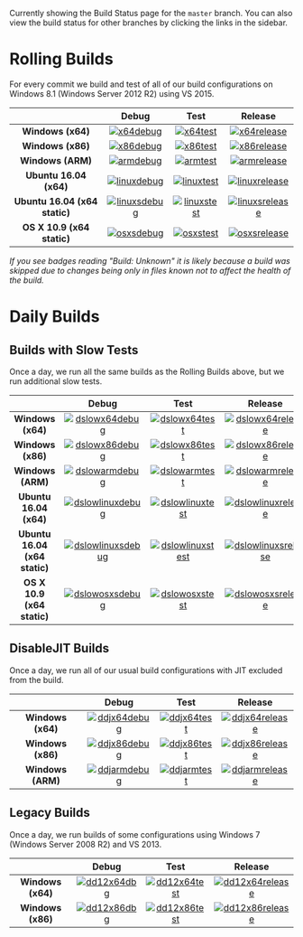 Currently showing the Build Status page for the `master` branch. You can also view the build status for other branches by clicking the links in the sidebar.

# Rolling Builds

For every commit we build and test of all of our build configurations on Windows 8.1 (Windows Server 2012 R2) using VS 2015.

|                               | __Debug__ | __Test__ | __Release__ |
|:-----------------------------:|:---------:|:--------:|:-----------:|
| __Windows (x64)__             | [![x64debug][x64dbgicon]][x64dbglink] | [![x64test][x64testicon]][x64testlink] | [![x64release][x64relicon]][x64rellink] |
| __Windows (x86)__             | [![x86debug][x86dbgicon]][x86dbglink] | [![x86test][x86testicon]][x86testlink] | [![x86release][x86relicon]][x86rellink] |
| __Windows (ARM)__             | [![armdebug][armdbgicon]][armdbglink] | [![armtest][armtesticon]][armtestlink] | [![armrelease][armrelicon]][armrellink] |
| __Ubuntu 16.04 (x64)__        | [![linuxdebug][linuxdbgicon]][linuxdbglink] | [![linuxtest][linuxtesticon]][linuxtestlink] | [![linuxrelease][linuxrelicon]][linuxrellink] |
| __Ubuntu 16.04 (x64 static)__ | [![linuxsdebug][linuxsdbgicon]][linuxsdbglink] | [![linuxstest][linuxstesticon]][linuxstestlink] | [![linuxsrelease][linuxsrelicon]][linuxsrellink] |
| __OS X 10.9 (x64 static)__    | [![osxsdebug][osxsdbgicon]][osxsdbglink] | [![osxstest][osxstesticon]][osxstestlink] | [![osxsrelease][osxsrelicon]][osxsrellink] |

*If you see badges reading "Build: Unknown" it is likely because a build was skipped due to changes being only in files known not to affect the health of the build.*

[x64dbgicon]: https://ci.dot.net/job/Microsoft_ChakraCore/job/master/job/x64_debug/badge/icon
[x64dbglink]: https://ci.dot.net/job/Microsoft_ChakraCore/job/master/job/x64_debug/
[x64testicon]: https://ci.dot.net/job/Microsoft_ChakraCore/job/master/job/x64_test/badge/icon
[x64testlink]: https://ci.dot.net/job/Microsoft_ChakraCore/job/master/job/x64_test/
[x64relicon]: https://ci.dot.net/job/Microsoft_ChakraCore/job/master/job/x64_release/badge/icon
[x64rellink]: https://ci.dot.net/job/Microsoft_ChakraCore/job/master/job/x64_release/

[x86dbgicon]: https://ci.dot.net/job/Microsoft_ChakraCore/job/master/job/x86_debug/badge/icon
[x86dbglink]: https://ci.dot.net/job/Microsoft_ChakraCore/job/master/job/x86_debug/
[x86testicon]: https://ci.dot.net/job/Microsoft_ChakraCore/job/master/job/x86_test/badge/icon
[x86testlink]: https://ci.dot.net/job/Microsoft_ChakraCore/job/master/job/x86_test/
[x86relicon]: https://ci.dot.net/job/Microsoft_ChakraCore/job/master/job/x86_release/badge/icon
[x86rellink]: https://ci.dot.net/job/Microsoft_ChakraCore/job/master/job/x86_release/

[armdbgicon]: https://ci.dot.net/job/Microsoft_ChakraCore/job/master/job/arm_debug/badge/icon
[armdbglink]: https://ci.dot.net/job/Microsoft_ChakraCore/job/master/job/arm_debug/
[armtesticon]: https://ci.dot.net/job/Microsoft_ChakraCore/job/master/job/arm_test/badge/icon
[armtestlink]: https://ci.dot.net/job/Microsoft_ChakraCore/job/master/job/arm_test/
[armrelicon]: https://ci.dot.net/job/Microsoft_ChakraCore/job/master/job/arm_release/badge/icon
[armrellink]: https://ci.dot.net/job/Microsoft_ChakraCore/job/master/job/arm_release/

[linuxdbgicon]: https://ci.dot.net/job/Microsoft_ChakraCore/job/master/job/ubuntu_linux_debug/badge/icon
[linuxdbglink]: https://ci.dot.net/job/Microsoft_ChakraCore/job/master/job/ubuntu_linux_debug/
[linuxtesticon]: https://ci.dot.net/job/Microsoft_ChakraCore/job/master/job/ubuntu_linux_test/badge/icon
[linuxtestlink]: https://ci.dot.net/job/Microsoft_ChakraCore/job/master/job/ubuntu_linux_test/
[linuxrelicon]: https://ci.dot.net/job/Microsoft_ChakraCore/job/master/job/ubuntu_linux_release/badge/icon
[linuxrellink]: https://ci.dot.net/job/Microsoft_ChakraCore/job/master/job/ubuntu_linux_release/

[linuxsdbgicon]: https://ci.dot.net/job/Microsoft_ChakraCore/job/master/job/ubuntu_linux_debug_static/badge/icon
[linuxsdbglink]: https://ci.dot.net/job/Microsoft_ChakraCore/job/master/job/ubuntu_linux_debug_static/
[linuxstesticon]: https://ci.dot.net/job/Microsoft_ChakraCore/job/master/job/ubuntu_linux_test_static/badge/icon
[linuxstestlink]: https://ci.dot.net/job/Microsoft_ChakraCore/job/master/job/ubuntu_linux_test_static/
[linuxsrelicon]: https://ci.dot.net/job/Microsoft_ChakraCore/job/master/job/ubuntu_linux_release_static/badge/icon
[linuxsrellink]: https://ci.dot.net/job/Microsoft_ChakraCore/job/master/job/ubuntu_linux_release_static/

[osxsdbgicon]: https://ci.dot.net/job/Microsoft_ChakraCore/job/master/job/osx_osx_debug_static/badge/icon
[osxsdbglink]: https://ci.dot.net/job/Microsoft_ChakraCore/job/master/job/osx_osx_debug_static/
[osxstesticon]: https://ci.dot.net/job/Microsoft_ChakraCore/job/master/job/osx_osx_test_static/badge/icon
[osxstestlink]: https://ci.dot.net/job/Microsoft_ChakraCore/job/master/job/osx_osx_test_static/
[osxsrelicon]: https://ci.dot.net/job/Microsoft_ChakraCore/job/master/job/osx_osx_release_static/badge/icon
[osxsrellink]: https://ci.dot.net/job/Microsoft_ChakraCore/job/master/job/osx_osx_release_static/

# Daily Builds

## Builds with Slow Tests

Once a day, we run all the same builds as the Rolling Builds above, but we run additional slow tests.

|                               | __Debug__ | __Test__ | __Release__ |
|:-----------------------------:|:---------:|:--------:|:-----------:|
| __Windows (x64)__             | [![dslowx64debug][dslowx64dbgicon]][dslowx64dbglink] | [![dslowx64test][dslowx64testicon]][dslowx64testlink] | [![dslowx64release][dslowx64relicon]][dslowx64rellink] |
| __Windows (x86)__             | [![dslowx86debug][dslowx86dbgicon]][dslowx86dbglink] | [![dslowx86test][dslowx86testicon]][dslowx86testlink] | [![dslowx86release][dslowx86relicon]][dslowx86rellink] |
| __Windows (ARM)__             | [![dslowarmdebug][dslowarmdbgicon]][dslowarmdbglink] | [![dslowarmtest][dslowarmtesticon]][dslowarmtestlink] | [![dslowarmrelease][dslowarmrelicon]][dslowarmrellink] |
| __Ubuntu 16.04 (x64)__        | [![dslowlinuxdebug][dslowlinuxdbgicon]][dslowlinuxdbglink] | [![dslowlinuxtest][dslowlinuxtesticon]][dslowlinuxtestlink] | [![dslowlinuxrelease][dslowlinuxrelicon]][dslowlinuxrellink] |
| __Ubuntu 16.04 (x64 static)__ | [![dslowlinuxsdebug][dslowlinuxsdbgicon]][dslowlinuxsdbglink] | [![dslowlinuxstest][dslowlinuxstesticon]][dslowlinuxstestlink] | [![dslowlinuxsrelease][dslowlinuxsrelicon]][dslowlinuxsrellink] |
| __OS X 10.9 (x64 static)__    | [![dslowosxsdebug][dslowosxsdbgicon]][dslowosxsdbglink] | [![dslowosxstest][dslowosxstesticon]][dslowosxstestlink] | [![dslowosxsrelease][dslowosxsrelicon]][dslowosxsrellink] |

[dslowx64dbgicon]: https://ci.dot.net/job/Microsoft_ChakraCore/job/master/job/daily_slow_x64_debug/badge/icon
[dslowx64dbglink]: https://ci.dot.net/job/Microsoft_ChakraCore/job/master/job/daily_slow_x64_debug/
[dslowx64testicon]: https://ci.dot.net/job/Microsoft_ChakraCore/job/master/job/daily_slow_x64_test/badge/icon
[dslowx64testlink]: https://ci.dot.net/job/Microsoft_ChakraCore/job/master/job/daily_slow_x64_test/
[dslowx64relicon]: https://ci.dot.net/job/Microsoft_ChakraCore/job/master/job/daily_slow_x64_release/badge/icon
[dslowx64rellink]: https://ci.dot.net/job/Microsoft_ChakraCore/job/master/job/daily_slow_x64_release/

[dslowx86dbgicon]: https://ci.dot.net/job/Microsoft_ChakraCore/job/master/job/daily_slow_x86_debug/badge/icon
[dslowx86dbglink]: https://ci.dot.net/job/Microsoft_ChakraCore/job/master/job/daily_slow_x86_debug/
[dslowx86testicon]: https://ci.dot.net/job/Microsoft_ChakraCore/job/master/job/daily_slow_x86_test/badge/icon
[dslowx86testlink]: https://ci.dot.net/job/Microsoft_ChakraCore/job/master/job/daily_slow_x86_test/
[dslowx86relicon]: https://ci.dot.net/job/Microsoft_ChakraCore/job/master/job/daily_slow_x86_release/badge/icon
[dslowx86rellink]: https://ci.dot.net/job/Microsoft_ChakraCore/job/master/job/daily_slow_x86_release/

[dslowarmdbgicon]: https://ci.dot.net/job/Microsoft_ChakraCore/job/master/job/daily_slow_arm_debug/badge/icon
[dslowarmdbglink]: https://ci.dot.net/job/Microsoft_ChakraCore/job/master/job/daily_slow_arm_debug/
[dslowarmtesticon]: https://ci.dot.net/job/Microsoft_ChakraCore/job/master/job/daily_slow_arm_test/badge/icon
[dslowarmtestlink]: https://ci.dot.net/job/Microsoft_ChakraCore/job/master/job/daily_slow_arm_test/
[dslowarmrelicon]: https://ci.dot.net/job/Microsoft_ChakraCore/job/master/job/daily_slow_arm_release/badge/icon
[dslowarmrellink]: https://ci.dot.net/job/Microsoft_ChakraCore/job/master/job/daily_slow_arm_release/

[dslowlinuxdbgicon]: https://ci.dot.net/job/Microsoft_ChakraCore/job/master/job/daily_ubuntu_linux_debug/badge/icon
[dslowlinuxdbglink]: https://ci.dot.net/job/Microsoft_ChakraCore/job/master/job/daily_ubuntu_linux_debug/
[dslowlinuxtesticon]: https://ci.dot.net/job/Microsoft_ChakraCore/job/master/job/daily_ubuntu_linux_test/badge/icon
[dslowlinuxtestlink]: https://ci.dot.net/job/Microsoft_ChakraCore/job/master/job/daily_ubuntu_linux_test/
[dslowlinuxrelicon]: https://ci.dot.net/job/Microsoft_ChakraCore/job/master/job/daily_ubuntu_linux_release/badge/icon
[dslowlinuxrellink]: https://ci.dot.net/job/Microsoft_ChakraCore/job/master/job/daily_ubuntu_linux_release/

[dslowlinuxsdbgicon]: https://ci.dot.net/job/Microsoft_ChakraCore/job/master/job/daily_ubuntu_linux_debug_static/badge/icon
[dslowlinuxsdbglink]: https://ci.dot.net/job/Microsoft_ChakraCore/job/master/job/daily_ubuntu_linux_debug_static/
[dslowlinuxstesticon]: https://ci.dot.net/job/Microsoft_ChakraCore/job/master/job/daily_ubuntu_linux_test_static/badge/icon
[dslowlinuxstestlink]: https://ci.dot.net/job/Microsoft_ChakraCore/job/master/job/daily_ubuntu_linux_test_static/
[dslowlinuxsrelicon]: https://ci.dot.net/job/Microsoft_ChakraCore/job/master/job/daily_ubuntu_linux_release_static/badge/icon
[dslowlinuxsrellink]: https://ci.dot.net/job/Microsoft_ChakraCore/job/master/job/daily_ubuntu_linux_release_static/

[dslowosxsdbgicon]: https://ci.dot.net/job/Microsoft_ChakraCore/job/master/job/daily_osx_osx_debug_static/badge/icon
[dslowosxsdbglink]: https://ci.dot.net/job/Microsoft_ChakraCore/job/master/job/daily_osx_osx_debug_static/
[dslowosxstesticon]: https://ci.dot.net/job/Microsoft_ChakraCore/job/master/job/daily_osx_osx_test_static/badge/icon
[dslowosxstestlink]: https://ci.dot.net/job/Microsoft_ChakraCore/job/master/job/daily_osx_osx_test_static/
[dslowosxsrelicon]: https://ci.dot.net/job/Microsoft_ChakraCore/job/master/job/daily_osx_osx_release_static/badge/icon
[dslowosxsrellink]: https://ci.dot.net/job/Microsoft_ChakraCore/job/master/job/daily_osx_osx_release_static/

## DisableJIT Builds

Once a day, we run all of our usual build configurations with JIT excluded from the build.

|                   | __Debug__ | __Test__ | __Release__ |
|:-----------------:|:---------:|:--------:|:-----------:|
| __Windows (x64)__ | [![ddjx64debug][ddjx64dbgicon]][ddjx64dbglink] | [![ddjx64test][ddjx64testicon]][ddjx64testlink] | [![ddjx64release][ddjx64relicon]][ddjx64rellink] |
| __Windows (x86)__ | [![ddjx86debug][ddjx86dbgicon]][ddjx86dbglink] | [![ddjx86test][ddjx86testicon]][ddjx86testlink] | [![ddjx86release][ddjx86relicon]][ddjx86rellink] |
| __Windows (ARM)__ | [![ddjarmdebug][ddjarmdbgicon]][ddjarmdbglink] | [![ddjarmtest][ddjarmtesticon]][ddjarmtestlink] | [![ddjarmrelease][ddjarmrelicon]][ddjarmrellink] |

[ddjx64dbgicon]: https://ci.dot.net/job/Microsoft_ChakraCore/job/master/job/daily_disablejit_x64_debug/badge/icon
[ddjx64dbglink]: https://ci.dot.net/job/Microsoft_ChakraCore/job/master/job/daily_disablejit_x64_debug/
[ddjx64testicon]: https://ci.dot.net/job/Microsoft_ChakraCore/job/master/job/daily_disablejit_x64_test/badge/icon
[ddjx64testlink]: https://ci.dot.net/job/Microsoft_ChakraCore/job/master/job/daily_disablejit_x64_test/
[ddjx64relicon]: https://ci.dot.net/job/Microsoft_ChakraCore/job/master/job/daily_disablejit_x64_release/badge/icon
[ddjx64rellink]: https://ci.dot.net/job/Microsoft_ChakraCore/job/master/job/daily_disablejit_x64_release/

[ddjx86dbgicon]: https://ci.dot.net/job/Microsoft_ChakraCore/job/master/job/daily_disablejit_x86_debug/badge/icon
[ddjx86dbglink]: https://ci.dot.net/job/Microsoft_ChakraCore/job/master/job/daily_disablejit_x86_debug/
[ddjx86testicon]: https://ci.dot.net/job/Microsoft_ChakraCore/job/master/job/daily_disablejit_x86_test/badge/icon
[ddjx86testlink]: https://ci.dot.net/job/Microsoft_ChakraCore/job/master/job/daily_disablejit_x86_test/
[ddjx86relicon]: https://ci.dot.net/job/Microsoft_ChakraCore/job/master/job/daily_disablejit_x86_release/badge/icon
[ddjx86rellink]: https://ci.dot.net/job/Microsoft_ChakraCore/job/master/job/daily_disablejit_x86_release/

[ddjarmdbgicon]: https://ci.dot.net/job/Microsoft_ChakraCore/job/master/job/daily_disablejit_arm_debug/badge/icon
[ddjarmdbglink]: https://ci.dot.net/job/Microsoft_ChakraCore/job/master/job/daily_disablejit_arm_debug/
[ddjarmtesticon]: https://ci.dot.net/job/Microsoft_ChakraCore/job/master/job/daily_disablejit_arm_test/badge/icon
[ddjarmtestlink]: https://ci.dot.net/job/Microsoft_ChakraCore/job/master/job/daily_disablejit_arm_test/
[ddjarmrelicon]: https://ci.dot.net/job/Microsoft_ChakraCore/job/master/job/daily_disablejit_arm_release/badge/icon
[ddjarmrellink]: https://ci.dot.net/job/Microsoft_ChakraCore/job/master/job/daily_disablejit_arm_release/

## Legacy Builds

Once a day, we run builds of some configurations using Windows 7 (Windows Server 2008 R2) and VS 2013.

|                   | __Debug__ | __Test__ | __Release__ |
|:-----------------:|:---------------:|:--------------:|:-----------------:|
| __Windows (x64)__ | [![dd12x64dbg][dd12x64dbgicon]][dd12x64dbglink] | [![dd12x64test][dd12x64testicon]][dd12x64testlink] | [![dd12x64release][dd12x64relicon]][dd12x64rellink] |
| __Windows (x86)__ | [![dd12x86dbg][dd12x86dbgicon]][dd12x86dbglink] | [![dd12x86test][dd12x86testicon]][dd12x86testlink] | [![dd12x86release][dd12x86relicon]][dd12x86rellink] |

[dd12x64dbgicon]: https://ci.dot.net/job/Microsoft_ChakraCore/job/master/job/daily_dev12_x64_debug/badge/icon
[dd12x64dbglink]: https://ci.dot.net/job/Microsoft_ChakraCore/job/master/job/daily_dev12_x64_debug/
[dd12x64testicon]: https://ci.dot.net/job/Microsoft_ChakraCore/job/master/job/daily_dev12_x64_test/badge/icon
[dd12x64testlink]: https://ci.dot.net/job/Microsoft_ChakraCore/job/master/job/daily_dev12_x64_test/
[dd12x64relicon]: https://ci.dot.net/job/Microsoft_ChakraCore/job/master/job/daily_dev12_x64_release/badge/icon
[dd12x64rellink]: https://ci.dot.net/job/Microsoft_ChakraCore/job/master/job/daily_dev12_x64_release/

[dd12x86dbgicon]: https://ci.dot.net/job/Microsoft_ChakraCore/job/master/job/daily_dev12_x86_debug/badge/icon
[dd12x86dbglink]: https://ci.dot.net/job/Microsoft_ChakraCore/job/master/job/daily_dev12_x86_debug/
[dd12x86testicon]: https://ci.dot.net/job/Microsoft_ChakraCore/job/master/job/daily_dev12_x86_test/badge/icon
[dd12x86testlink]: https://ci.dot.net/job/Microsoft_ChakraCore/job/master/job/daily_dev12_x86_test/
[dd12x86relicon]: https://ci.dot.net/job/Microsoft_ChakraCore/job/master/job/daily_dev12_x86_release/badge/icon
[dd12x86rellink]: https://ci.dot.net/job/Microsoft_ChakraCore/job/master/job/daily_dev12_x86_release/
